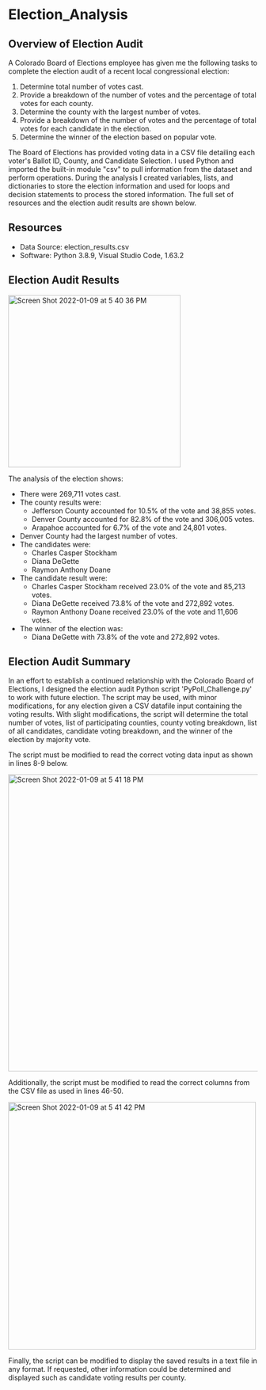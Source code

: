 # Election_Analysis

## Overview of Election Audit

A Colorado Board of Elections employee has given me the following tasks to complete the election audit of a recent local congressional election:

1. Determine total number of votes cast.
2. Provide a breakdown of the number of votes and the percentage of total votes for each county.
3. Determine the county with the largest number of votes.
4. Provide a breakdown of the number of votes and the percentage of total votes for each candidate in the election.
5. Determine the winner of the election based on popular vote.

The Board of Elections has provided voting data in a CSV file detailing each voter's Ballot ID, County, and Candidate Selection. I used Python and imported the built-in module "csv" to pull information from the dataset and perform operations. During the analysis I created variables, lists, and dictionaries to store the election information and used for loops and decision statements to process the stored information. The full set of resources and the election audit results are shown below.

## Resources
- Data Source: election_results.csv
- Software: Python 3.8.9, Visual Studio Code, 1.63.2

## Election Audit Results

<img width="348" alt="Screen Shot 2022-01-09 at 5 40 36 PM" src="https://user-images.githubusercontent.com/95327115/148704141-80205943-cfe4-44d6-97f1-eddaf12b721f.png">

The analysis of the election shows:
- There were 269,711 votes cast.
- The county results were:
    - Jefferson County accounted for 10.5% of the vote and 38,855 votes.
    - Denver County accounted for 82.8% of the vote and 306,005 votes.
    - Arapahoe accounted for 6.7% of the vote and 24,801 votes.
- Denver County had the largest number of votes.
- The candidates were:
    - Charles Casper Stockham
    - Diana DeGette
    - Raymon Anthony Doane
- The candidate result were:
    - Charles Casper Stockham received 23.0% of the vote and 85,213 votes.
    - Diana DeGette received 73.8% of the vote and 272,892 votes.
    - Raymon Anthony Doane received 23.0% of the vote and 11,606 votes.
- The winner of the election was:
    - Diana DeGette with 73.8% of the vote and 272,892 votes.

## Election Audit Summary

In an effort to establish a continued relationship with the Colorado Board of Elections, I designed the election audit Python script 'PyPoll_Challenge.py'  to work with future election. The script may be used, with minor modifications, for any election given a CSV datafile input containing the voting results. With slight modifications, the script will determine the total number of votes, list of participating counties, county voting breakdown, list of all candidates, candidate voting breakdown, and the winner of the election by majority vote.

The script must be modified to read the correct voting data input as shown in lines 8-9 below.

<img width="600" alt="Screen Shot 2022-01-09 at 5 41 18 PM" src="https://user-images.githubusercontent.com/95327115/148704152-9a2adda6-5be8-40d1-a95e-fe33be0374b5.png">

Additionally, the script must be modified to read the correct columns from the CSV file as used in lines 46-50. 

<img width="500" alt="Screen Shot 2022-01-09 at 5 41 42 PM" src="https://user-images.githubusercontent.com/95327115/148704157-53ec5f4c-0b61-4e82-9f62-afc5582bd6cb.png">

Finally, the script can be modified to display the saved results in a text file in any format. If requested, other information could be determined and displayed such as candidate voting results per county.
